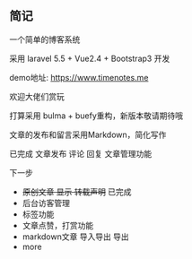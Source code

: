 ## 简记

一个简单的博客系统

采用 laravel 5.5 + Vue2.4 + Bootstrap3 开发

demo地址: https://www.timenotes.me

欢迎大佬们赏玩


打算采用 bulma + buefy重构，新版本敬请期待哦


文章的发布和留言采用Markdown，简化写作

已完成 文章发布 评论 回复  文章管理功能

下一步 

- ~~原创文章 显示 转载声明~~ 已完成
- 后台访客管理
- 标签功能
- 文章点赞，打赏功能
- markdown文章 导入导出 导出
- more
